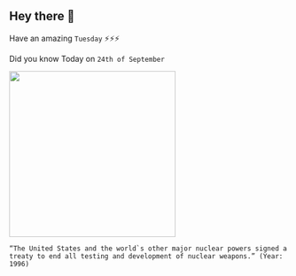 ## Hey there 👋
Have an amazing `Tuesday` ⚡⚡⚡

Did you know Today on `24th of September`
 
 [<img src="https://global.unitednations.entermediadb.net/assets/mediadb/services/module/asset/downloads/preset/assets/2013/09/17478/image1170x530cropped.jpg" width="300" />](https://www.jfklibrary.org/learn/about-jfk/jfk-in-history/nuclear-test-ban-treaty) 
 ```
“The United States and the world`s other major nuclear powers signed a treaty to end all testing and development of nuclear weapons.” (Year: 1996)
```
